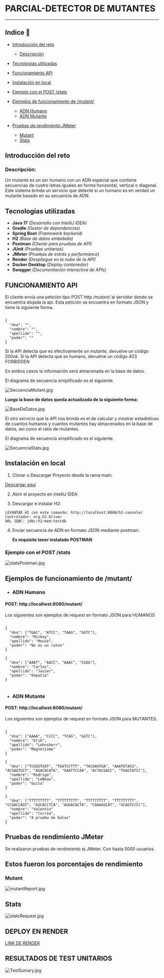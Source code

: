 # **PARCIAL-DETECTOR DE MUTANTES**

---
## Indice 📖
- [Introducción del reto](#️-introducción-del-reto)
  - [Descripción](#️-descripción)
- [Tecnologías utilizadas](#️-tecnologías-utilizadas)

- [Funcionamiento API](#️-funcionamiento-api)

- [Instalación en local](#️-instalación-en-local)
- [Ejemplo con el POST /stats](#️-ejemplo-con-el-post-stats)
- [Ejemplos de funcionamiento de /mutant/](#️-ejemplos-de-funcionamiento-de-/mutant/)
    - [ADN Humano](#️-adn-humano)
    - [ADN Mutante](#️-adn-mutante)
- [Pruebas de rendimiento JMeter](#️-pruebas-de-rendimiento-jmeter)
  - [Mutant](#️-mutant)
  - [Stats](#️-stats) 
## Introducción del reto

###   Descripción:
Un mutante es un ser humano con un ADN especial que contiene secuencias de cuatro letras iguales en forma horizontal, vertical o diagonal. 
Este sistema brinda un servicio que detecte si un humano es en verdad un mutante basado en su secuencia de ADN.



## Tecnologías utilizadas

- **Java 17** *(Desarrollo con IntelliJ IDEA)*
- **Gradle** *(Gestor de dependencias)*
- **Spring Boot** *(Framework backend)*
- **H2** *(Base de datos embebida)*
- **Postman** *(Cliente para pruebas de API)*
- **JUnit** *(Pruebas unitarias)*
- **JMeter** *(Pruebas de estrés y performance)*
- **Render** *(Despliegue en la nube de la API)*
- **Docker Desktop** *(Deploy contenedor)*
- **Swagger** *(Documentación interactiva de APIs)*


## **FUNCIONAMIENTO API**
El cliente envía una petición tipo POST http */mutant/* al servidor donde se encuentra alojada la api.
Esta petición se encuentra en formato JSON y tiene la siguiente forma.

<pre><code>
{
  "dna": "",
  "nombre": "",
  "apellido": "",
  "poder": ""
}
</code></pre>

Si la API detecta que es efectivamente un mutante, devuelve un código 200ok.
Si la API detecta que es humano, devuelve un código 403 FORBIDDEN

En ambos casos la información será almacenada en la base de datos. 

El diagrama de secuencia simplificado es el siguiente.

![SecuenciaMutant.jpg](images%2FSecuenciaMutant.jpg)

**Luego la base de datos queda actualizada de la siguiente forma:**

![BaseDeDatos.jpg](images%2FBaseDeDatos.jpg)

El otro servicio que la API nos brinda es el de calcular y mostrar estadísticas de cuantos humanos y cuantos mutantes hay almacenados en la base de datos, asi como el ratio de mutantes.

El diagrama de secuencia simplificado es el siguiente.

![SecuenciaStats.jpg](images%2FSecuenciaStats.jpg)



## Instalación en local


1. Clonar o Descargar Proyecto desde la rama main:

[Descargar aquí](https://github.com/TomyFernandez/Parcial-MUTANT/archive/refs/heads/main.zip)

2. Abrir el proyecto en intelliJ IDEA:


3. Descargar e instalar H2:

<pre><code>LEVANTAR H2 con este comando: http://localhost:8080/h2-console/
Controlador: org.h2.Driver
URL JDBC: jdbc:h2:mem:testdb
</code></pre>

4. Enviar secuencia de ADN en formato JSON mediante postman:

    **Es requisito tener instalado POSTMAN**

### Ejemplo con el POST /stats

![statsPostman.jpg](images%2FstatsPostman.jpg)


## Ejemplos de funcionamiento de /mutant/

* ### ADN Humano

#### POST: http://localhost:8080/mutant/
Los siguientes son ejemplos de request en formato JSON para HUMANOS
<pre><code>
{
  "dna": ["TGAC", "ATCC", "TAAG", "GGTC"],
  "nombre": "Mickey",
  "apellido": "Mouse",
  "poder": "No es un raton"
}

{
  "dna": ["AAAT", "AACC", "AAAC", "CGGG"],
  "nombre": "Carlos",
  "apellido": "Javier",
  "poder": "Empatía"
}

</code></pre>

* ### ADN Mutante
#### POST: http://localhost:8080/mutant/
Los siguientes son ejemplos de request en formato JSON para MUTANTES.

<pre><code>
{
  "dna": ["AAAA", "CCCC", "TCAG", "GGTC"],
  "nombre": "Erik",
  "apellido": "Lehnsherr",
  "poder": "Magnetismo"
}

{
  "dna": ["TCGGGTGAT", "TGATCCTTT", "TACGAGTGA", "AAATGTACG", "ACGAGTGCT", "AGACACATG", "GAATTCCAA", "ACTACGACC", "TGAGTATCC"],
  "nombre": "Rodrigo",
  "apellido": "LeBeau",
  "poder": "Guita"
}

{
  "dna": ["TTTTTTTTT", "TTTTTTTTT", "TTTTTTTTT", "TTTTTTTTT", "CCGACCAGT", "GGCACCTCA", "AGGACACTA", "CAAAGGCAT", "GCAGTCCCC"],
  "nombre": "Valentin"
  "apellido": "Correa",
  "poder": "A prueba de balas"
}
</code></pre>


## Pruebas de rendimiento JMeter
Se realizaron pruebas de rendimiento ej JMeter. Con hasta 5000 usuarios.
## **Estos fueron los porcentajes de rendimiento**
### Mutant

![mutantReport.jpg](images%2FmutantReport.jpg)

## Stats

![statsRequest.jpg](images%2FstatsRequest.jpg)

## DEPLOY EN RENDER


[LINK DE RENDER](https://parcial-mutant.onrender.com)

## RESULTADOS DE TEST UNITARIOS

![TestSumary.jpg](images%2FTestSumary.jpg)